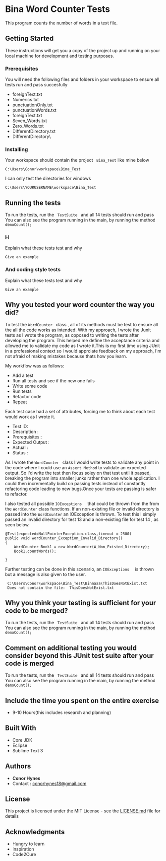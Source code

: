 # Bina Word Counter Tests

This program counts the number of words in a text file.

## Getting Started

These instructions will get you a copy of the project up and running on your local machine for development and testing purposes.

### Prerequisites

You will need the following files and folders in your workspace to ensure all tests run and pass succesfully
* foreignText.txt
* Numerics.txt
* punctuationOnly.txt
* punctuationWords.txt
* foreignText.txt
* Seven_Words.txt
* Zero_Words.txt
* DifferentDirectory.txt
* DifferentDirectory\ 

### Installing

Your workspace should contain the project ``` Bina_Test```  like mine below

```
C:\Users\Conor\workspace\Bina_Test
```

I can only test the directories for windows 

```
C:\Users\YOURUSERNAME\workspace\Bina_Test
```



## Running the tests

To run the tests, run the ```  TestSuite  ``` and all 14 tests should run and pass
You can also see the program running in the main, by running the method ``` demoCount(); ```

### H

Explain what these tests test and why

```
Give an example
```

### And coding style tests

Explain what these tests test and why

```
Give an example
```
## Why you tested your word counter the way you did?
To test the  ``` WordCounter  ``` class , all of its methods must be test to ensure all the all the code works as intended. With my approach, I wrote the Junit tests as I wrote the program, as opposed to writing the tests after developing the program. This helped me define the acceptance criteria and allowed me to validate my code as I wrote it.This is my first time using JUnit in a professional context so I would apprciate  feedback on my approach, I'm not afraid of making mistakes because thats how you learn.

My workflow was as follows:
* Add a test
* Run all tests and see if the new one fails
* Write some code
* Run tests
* Refactor code
* Repeat

Each test case had a set of attributes, forcing me to think about each test would work as I wrote it.
*  Test ID: 
*  Description : 
*  Prerequisites : 
*  Expected Output : 
*  Actual : 
*  Status :

As I wrote the  ``` WordCounter  ```  class I would write tests to validate any point in the code where I could use an ```Assert Method```  to validate an expected output.  So I'd write the test then focus soley on that test until it passed, breaking the program into smaller junks rather than one whole application. I could then incrementally build on passing tests  instead of constantly refactoring code leading to new bugs.Once your tests are passing is safer to refactor. 

I also tested all possible  ``` IOExceptions   ```   that could be thrown from the from the ```WordCounter``` class functions. 
If an non-existing file or invalid directory is passed into the ```WordCounter``` an IOException is thrown. To test this I simply passed  an invalid directory for test 13 and a non-existing file for test 14 , as seen below.


    @Test(expected=NullPointerException.class,timeout = 2500)
    public void wordCounter_Exception_Invalid_Directory() 
    {
    	WordCounter Book1 = new WordCounter(A_Non_Existed_Directory);
    	Book1.countWords();
    	
    }


Further testing can be done in this scenario, an ``` IOExceptions   ``` is thrown but a message is also given to the user.


```  The following directory 
 C:\Users\Conor\workspace\Bina_Test\Binnaaa\ThisDoesNotExist.txt 
 Does not contain the file:  ThisDoesNotExist.txt
 ```




 
 


## Why you think your testing is sufficient for your code to be merged?
To run the tests, run the ```  TestSuite  ``` and all 14 tests should run and pass
You can also see the program running in the main, by running the method ``` demoCount(); ```

## Comment on additional testing you would consider beyond this JUnit test suite after your code is merged
To run the tests, run the ```  TestSuite  ``` and all 14 tests should run and pass
You can also see the program running in the main, by running the method ``` demoCount(); ```

## Include the time you spent on the entire exercise 
* 9-10 Hours(this includes research and planning)

## Built With

* Core JDK
* Eclipse
* Sublime Text 3



## Authors

* **Conor Hynes** 
* Contact : conorhynes18@gmail.com

## License

This project is licensed under the MIT License - see the [LICENSE.md](LICENSE.md) file for details

## Acknowledgments

* Hungry to learn
* Inspiration
* Code2Cure

